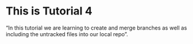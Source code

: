 # This is Tutorial 4
“In this tutorial we are learning to create and merge branches as well as including the untracked files into our local repo”.